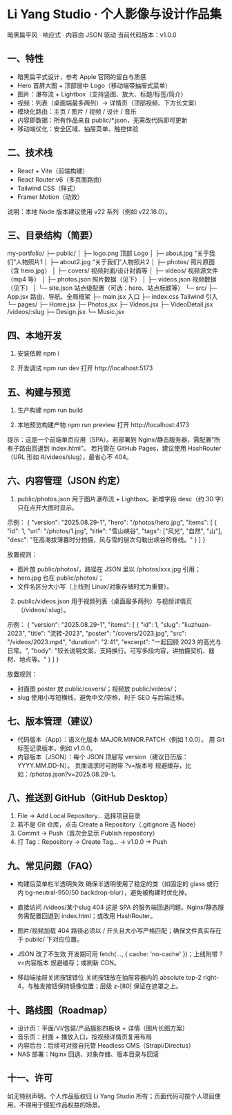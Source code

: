 Li Yang Studio · 个人影像与设计作品集
==================================

暗黑扁平风 · 响应式 · 内容由 JSON 驱动
当前代码版本：v1.0.0

一、特性
--------
- 暗黑扁平式设计，参考 Apple 官网的留白与质感
- Hero 首屏大图 + 顶部居中 Logo（移动端带抽屉式菜单）
- 图片：瀑布流 + Lightbox（支持竖图、放大、标题/标签/简介）
- 视频：列表（桌面端最多两列）→ 详情页（顶部视频、下方长文案）
- 模块化路由：主页 / 图片 / 视频 / 设计 / 音乐
- 内容即数据：所有作品来自 public/*.json，无需改代码即可更新
- 移动端优化：安全区域、抽屉菜单、触控体验

二、技术栈
----------
- React + Vite（前端构建）
- React Router v6（多页面路由）
- Tailwind CSS（样式）
- Framer Motion（动效）

说明：本地 Node 版本建议使用 v22 系列（例如 v22.18.0）。

三、目录结构（简要）
--------------------
my-portfolio/
├─ public/
│  ├─ logo.png                顶部 Logo
│  ├─ about.jpg               “关于我们”人物照片1
│  ├─ about2.jpg              “关于我们”人物照片2
│  ├─ photos/                 照片原图（含 hero.jpg）
│  ├─ covers/                 视频封面/设计封面等
│  ├─ videos/                 视频源文件（mp4 等）
│  ├─ photos.json             照片数据（见下）
│  ├─ videos.json             视频数据（见下）
│  └─ site.json               站点级配置（可选：hero、站点标题等）
└─ src/
   ├─ App.jsx                 路由、导航、全局框架
   ├─ main.jsx                入口
   ├─ index.css               Tailwind 引入
   └─ pages/
      ├─ Home.jsx
      ├─ Photos.jsx
      ├─ Videos.jsx
      ├─ VideoDetail.jsx      /videos/:slug
      ├─ Design.jsx
      └─ Music.jsx

四、本地开发
------------
1) 安装依赖
   npm i

2) 开发调试
   npm run dev
   打开 http://localhost:5173

五、构建与预览
--------------
1) 生产构建
   npm run build

2) 本地预览构建产物
   npm run preview
   打开 http://localhost:4173

提示：这是一个前端单页应用（SPA）。若部署到 Nginx/静态服务器，需配置“所有子路由回退到 index.html”。
若托管在 GitHub Pages，建议使用 HashRouter（URL 形如 #/videos/slug），最省心不 404。

六、内容管理（JSON 约定）
-------------------------

1) public/photos.json
用于图片瀑布流 + Lightbox。新增字段 desc（约 30 字）只在点开大图时显示。

示例：
{
  "version": "2025.08.29-1",
  "hero": "/photos/hero.jpg",
  "items": [
    {
      "id": 1,
      "url": "/photos/1.jpg",
      "title": "雪山峡谷",
      "tags": ["风光", "自然", "山"],
      "desc": "在高海拔薄暮时分拍摄，风与雪的层次勾勒出峡谷的脊线。"
    }
  ]
}

放置规则：
- 图片放 public/photos/，路径在 JSON 里以 /photos/xxx.jpg 引用；
- hero.jpg 也在 public/photos/；
- 文件名区分大小写（上线到 Linux/对象存储时尤为重要）。

2) public/videos.json
用于视频列表（桌面最多两列）与视频详情页（/videos/:slug）。

示例：
{
  "version": "2025.08.29-1",
  "items": [
    {
      "id": 1,
      "slug": "liuzhuan-2023",
      "title": "流转-2023",
      "poster": "/covers/2023.jpg",
      "src": "/videos/2023.mp4",
      "duration": "2:41",
      "excerpt": "一起回顾 2023 的高光与日常。",
      "body": "较长说明文案，支持换行。可写多段内容，讲拍摄契机、器材、地点等。"
    }
  ]
}

放置规则：
- 封面图 poster 放 public/covers/；视频放 public/videos/；
- slug 使用小写短横线，避免中文/空格，利于 SEO 与后端迁移。

七、版本管理（建议）
--------------------
- 代码版本（App）：语义化版本 MAJOR.MINOR.PATCH（例如 1.0.0）。
  用 Git 标签记录版本，例如 v1.0.0。
- 内容版本（JSON）：每个 JSON 顶层写 version（建议日历版：YYYY.MM.DD-N）。
  页面请求时可附带 ?v=版本号 规避缓存，比如：/photos.json?v=2025.08.29-1。

八、推送到 GitHub（GitHub Desktop）
----------------------------------
1) File → Add Local Repository… 选择项目目录
2) 若不是 Git 仓库，点击 Create a Repository（.gitignore 选 Node）
3) Commit → Push（首次会显示 Publish repository）
4) 打 Tag：Repository → Create Tag… → v1.0.0 → Push

九、常见问题（FAQ）
-------------------
- 构建后菜单栏半透明失效
  确保半透明使用了稳定的类（如固定的 glass 或行内 bg-neutral-950/50 backdrop-blur），避免被构建时优化掉。

- 直接访问 /videos/某个slug 404
  这是 SPA 的服务端回退问题。Nginx/静态服务需配置回退到 index.html；或改用 HashRouter。

- 图片/视频加载 404
  路径必须以 / 开头且大小写严格匹配；确保文件真实存在于 public/ 下对应位置。

- JSON 改了不生效
  开发期可用 fetch(..., { cache: 'no-cache' })；上线附带 ?v=内容版本 规避缓存；或刷新 CDN。

- 移动端抽屉关闭按钮错位
  关闭按钮放在抽屉容器内的 absolute top-2 right-4，与触发按钮保持镜像位置；层级 z-[80] 保证在遮罩之上。

十、路线图（Roadmap）
---------------------
- 设计页：平面/VI/包装/产品摄影四板块 + 详情（图片长图方案）
- 音乐页：封面 + 播放入口，按视频详情页复用布局
- 内容后台：后续可对接自托管 Headless CMS（Strapi/Directus）
- NAS 部署：Nginx 回退、对象存储、版本目录与回滚

十一、许可
----------
如无特别声明，个人作品版权归 Li Yang Studio 所有；页面代码可按个人项目使用，不得用于侵犯作品权益的场景。